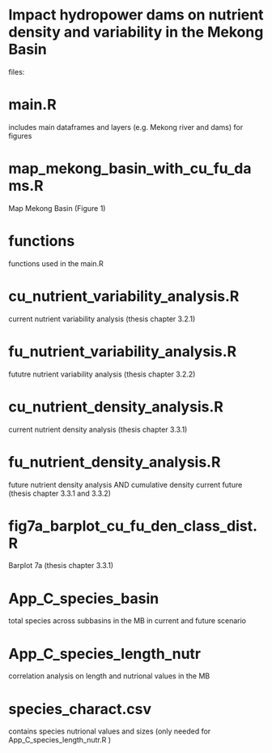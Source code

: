 # Impact hydropower dams on nutrient density and variability in the Mekong Basin

files:
# main.R 
includes main dataframes and layers (e.g. Mekong river and dams) for figures

# map_mekong_basin_with_cu_fu_dams.R
Map Mekong Basin (Figure 1)
# functions 
functions used in the main.R
# cu_nutrient_variability_analysis.R 
current nutrient variability analysis (thesis chapter 3.2.1)
# fu_nutrient_variability_analysis.R 
fututre nutrient variability analysis (thesis chapter 3.2.2)
# cu_nutrient_density_analysis.R 
current nutrient density analysis (thesis chapter 3.3.1)
# fu_nutrient_density_analysis.R 
future nutrient density analysis AND cumulative density current future (thesis chapter 3.3.1 and 3.3.2)
# fig7a_barplot_cu_fu_den_class_dist.R 
Barplot 7a (thesis chapter 3.3.1)
# App_C_species_basin 
total species across subbasins in the MB in current and future scenario
# App_C_species_length_nutr 
correlation analysis on length and nutrional values in the MB
# species_charact.csv
contains species nutrional values and sizes (only needed for App_C_species_length_nutr.R )
